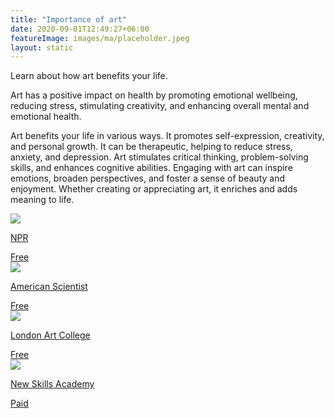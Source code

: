 ```yaml
---
title: "Importance of art"
date: 2020-09-01T12:49:27+06:00
featureImage: images/ma/placeholder.jpeg
layout: static
---
```


Learn about how art benefits your life.

Art has a positive impact on health by promoting emotional wellbeing, reducing stress, stimulating creativity, and enhancing overall mental and emotional health.

Art benefits your life in various ways. It promotes self-expression, creativity, and personal growth. It can be therapeutic, helping to reduce stress, anxiety, and depression. Art stimulates critical thinking, problem-solving skills, and enhances cognitive abilities. Engaging with art can inspire emotions, broaden perspectives, and foster a sense of beauty and enjoyment. Whether creating or appreciating art, it enriches and adds meaning to life.

<a class="ma-link" href="https://www.npr.org/2019/12/30/792439555/making-art-is-good-for-your-health-heres-how-to-start-a-habit"><div class="ma-card ma-card-Learning"><div class="ma-icon"><img src ="/images/Icon-check - learning - opacity.svg"/></div><div class="ma-name"><p>NPR</p></div><div class="ma-paid-text"><span>Free</span></div></div></a><a class="ma-link" href="https://www.americanscientist.org/article/how-art-can-heal"><div class="ma-card ma-card-Learning"><div class="ma-icon"><img src ="/images/Icon-check - learning - opacity.svg"/></div><div class="ma-name"><p>American Scientist</p></div><div class="ma-paid-text"><span>Free</span></div></div></a><a class="ma-link" href="https://www.londonartcollege.co.uk/art-courses/"><div class="ma-card ma-card-Learning"><div class="ma-icon"><img src ="/images/Icon-check - learning - opacity.svg"/></div><div class="ma-name"><p>London Art College</p></div><div class="ma-paid-text"><span>Free</span></div></div></a><a class="ma-link" href="https://www.awin1.com/cread.php?awinmid=31125&awinaffid=1198638&ued=https%3A%2F%2Fnewskillsacademy.com%2F"><div class="ma-card ma-card-Learning"><div class="ma-icon"><img src ="/images/Icon-pound - learning - opacity.svg"/></div><div class="ma-name"><p>New Skills Academy</p></div><div class="ma-paid-text"><span>Paid</span></div></div></a>  

<br/><br/>






